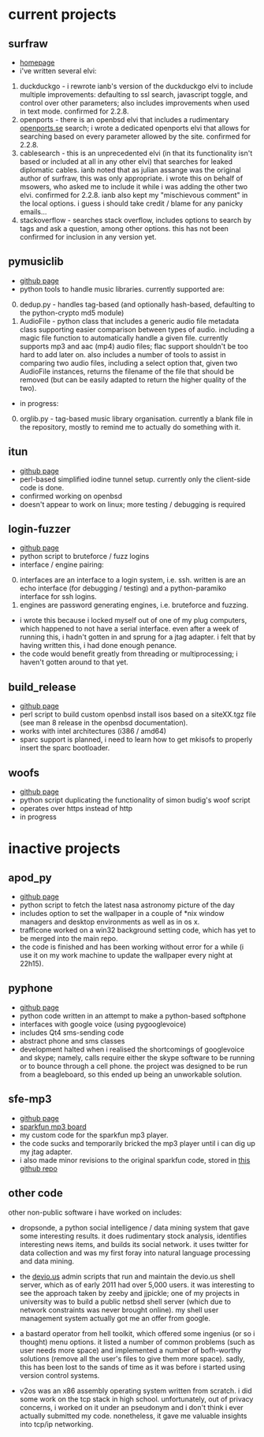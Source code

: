 current projects
================

surfraw
-------
* [homepage](http://surfraw.alioth.debian.org)
* i've written several elvi:
1. duckduckgo - i rewrote ianb's version of the duckduckgo elvi to
include multiple improvements: defaulting to ssl search, javascript
toggle, and control over other parameters; also includes improvements
when used in text mode. confirmed for 2.2.8.
2. openports - there is an openbsd elvi that includes a rudimentary
[openports.se](http://www.openports.se) search; i wrote a dedicated
openports elvi that allows for searching based on every parameter allowed
by the site. confirmed for 2.2.8.
3. cablesearch - this is an unprecedented elvi (in that its functionality 
isn't based or included at all in any other elvi) that searches for leaked
diplomatic cables. ianb noted that as julian assange was the original
author of surfraw, this was only appropriate. i wrote this on behalf of
msowers, who asked me to include it while i was adding the other two elvi.
confirmed for 2.2.8. ianb also kept my "mischievous comment" in the local
options. i guess i should take credit / blame for any panicky emails...
4. stackoverflow - searches stack overflow, includes options to search by
tags and ask a question, among other options. this has not been confirmed
for inclusion in any version yet.


pymusiclib
----------
* [github page](https://github.com/kisom/pymusiclib)
* python tools to handle music libraries. currently supported are:
0. dedup.py - handles tag-based (and optionally hash-based, defaulting
to the python-crypto md5 module)
0. AudioFile - python class that includes a generic audio file metadata
class supporting easier comparison between types of audio. including
a magic file function to automatically handle a given file. currently
supports mp3 and aac (mp4) audio files; flac support shouldn't be 
too hard to add later on. also includes a number of tools to assist
in comparing two audio files, including a select option that, given
two AudioFile instances, returns the filename of the file that should
be removed (but can be easily adapted to return the higher quality
of the two).
* in progress:
0. orglib.py - tag-based music library organisation. currently a blank
file in the repository, mostly to remind me to actually do something
with it.

itun
----
* [github page](https://github.com/kisom/itun)
* perl-based simplified iodine tunnel setup. currently only the client-side
code is done.
* confirmed working on openbsd
* doesn't appear to work on linux; more testing / debugging is required


login-fuzzer
------------
* [github page](https://github.com/kisom/Login-Fuzzer)
* python script to bruteforce / fuzz logins
* interface / engine pairing:
0. interfaces are an interface to a login system, i.e. ssh. written is
are an echo interface (for debugging / testing) and a python-paramiko
interface for ssh logins.
0. engines are password generating engines, i.e. bruteforce and fuzzing.
* i wrote this because i locked myself out of one of my plug computers,
which happened to not have a serial interface. even after a week of
running this, i hadn't gotten in and sprung for a jtag adapter. i felt
that by having written this, i had done enough penance.
* the code would benefit greatly from threading or multiprocessing; i 
haven't gotten around to that yet.


build\_release
--------------
* [github page](https://github.com/kisom/build_release)
* perl script to build custom openbsd install isos based on a siteXX.tgz
file (see man 8 release in the openbsd documentation).
* works with intel architectures (i386 / amd64)
* sparc support is planned, i need to learn how to get mkisofs to properly
insert the sparc bootloader.


woofs
-----
* [github page](https://github.com/kisom/woofs)
* python script duplicating the functionality of simon budig's woof script
* operates over https instead of http
* in progress


inactive projects
=================

apod_py
-------
* [github page](https://github.com/kisom/APOD_py)
* python script to fetch the latest nasa astronomy picture of the day
* includes option to set the wallpaper in a couple of *nix window 
managers and desktop environments as well as in os x.
* trafficone worked on a win32 background setting code, which has yet to
be merged into the main repo.
* the code is finished and has been working without error for a while 
(i use it on my work machine to update the wallpaper every night at
22h15).


pyphone
-------
* [github page](https://github.com/kisom/PyPhone)
* python code written in an attempt to make a python-based softphone
* interfaces with google voice (using pygooglevoice)
* includes Qt4 sms-sending code
* abstract phone and sms classes
* development halted when i realised the shortcomings of googlevoice and
skype; namely, calls require either the skype software to be running or
to bounce through a cell phone. the project was designed to be run from
a beagleboard, so this ended up being an unworkable solution.


sfe-mp3
-------
* [github page](https://github.com/brokenlcd/Custom-MP3-Board-Code)
* [sparkfun mp3 board](http://www.sparkfun.com/commerce/product_info.php?products_id=8603)
* my custom code for the sparkfun mp3 player.
* the code sucks and temporarily bricked the mp3 player until i can dig
up my jtag adapter.
* i also made minor revisions to the original sparkfun code, stored in
[this github repo](https://github.com/kisom/sfe_mp3)


other code
----------
other non-public software i have worked on includes:

* dropsonde, a python social intelligence / data mining system that
gave some interesting results. it does rudimentary stock analysis, 
identifies interesting news items, and builds its social network. it 
uses twitter for data collection and was my first foray into natural
language processing and data mining.

* the [devio.us](http://devio.us) admin scripts that run and maintain 
the devio.us shell server, which as of early 2011 had over 5,000 users.
it was interesting to see the approach taken by zeeby and jjpickle; one of
my projects in university was to build a public netbsd shell server (which
due to network constraints was never brought online). my shell user
management system actually got me an offer from google.

* a bastard operator from hell toolkit, which offered some ingenius 
(or so i thought) menu options. it listed a number of common problems
(such as user needs more space) and implemented a number of bofh-worthy
solutions (remove all the user's files to give them more space). sadly,
this has been lost to the sands of time as it was before i started using
version control systems.

* v2os was an x86 assembly operating system written from scratch. i did 
some work on the tcp stack in high school. unfortunately, out of privacy
concerns, i worked on it under an pseudonym and i don't think i ever 
actually submitted my code. nonetheless, it gave me valuable insights into
tcp/ip networking.



